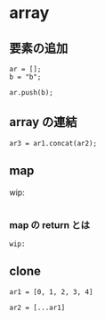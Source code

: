 
# array


## 要素の追加

```
ar = [];
b = "b";

ar.push(b);
```


## array の連結

```
ar3 = ar1.concat(ar2);
```


## map

wip:

```
```


### map の return とは

```
wip:
```


## clone

```
ar1 = [0, 1, 2, 3, 4]

ar2 = [...ar1]
```



